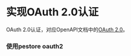 # 实现OAuth 2.0认证

OAuth 2.0认证，对应OpenAPI文档中的[OAuth 2.0](https://swagger.io/docs/specification/authentication/oauth2/)。

### 使用pestore oauth2




